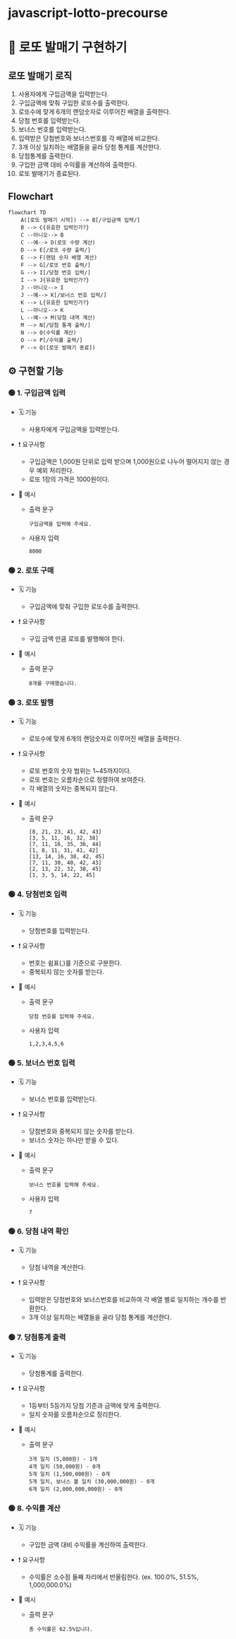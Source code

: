# javascript-lotto-precourse

# 🎱 로또 발매기 구현하기

## 로또 발매기 로직

1. 사용자에게 구입금액을 입력받는다.
2. 구입금액에 맞춰 구입한 로또수를 출력한다.
3. 로또수에 맞게 6개의 랜덤숫자로 이루어진 배열을 출력한다.
4. 당첨 번호를 입력받는다.
5. 보너스 번호를 입력받는다.
6. 입력받은 당첨번호와 보너스번호를 각 배열에 비교한다.
7. 3개 이상 일치하는 배열들을 골라 당첨 통계를 계산한다.
8. 당첨통계를 출력한다.
9. 구입한 금액 대비 수익률을 계산하여 출력한다.
10. 로또 발매기가 종료된다.

## Flowchart
```mermaid
flowchart TD
    A([로또 발매기 시작]) --> B[/구입금액 입력/]
    B --> C{유효한 입력인가?}
    C --아니오--> B
    C --예--> D(로또 수량 계산)
    D --> E[/로또 수량 출력/]
    E --> F(랜덤 숫자 배열 계산)
    F --> G[/로또 번호 출력/]
    G --> I[/당첨 번호 입력/]
    I --> J{유효한 입력인가?}
    J --아니오--> I
    J --예--> K[/보너스 번호 입력/]
    K --> L{유효한 입력인가?}
    L --아니오--> K
    L --예--> M(당첨 내역 계산)
    M --> N[/당첨 통계 출력/]
    N --> O(수익률 계산)
    O --> P[/수익률 출력/]
    P --> Q([로또 발매기 종료])
```
## ⚙️ 구현할 기능

### 🟢 1. 구입금액 입력

- 🗓️ 기능

  - 사용자에게 구입금액을 입력받는다.

- ❗️ 요구사항

  - 구입금액은 1,000원 단위로 입력 받으며 1,000원으로 나누어 떨어지지 않는 경우 예외 처리한다.
  - 로또 1장의 가격은 1000원이다.

- 🔎 예시
  - 출력 문구
    ```
    구입금액을 입력해 주세요.
    ```
  - 사용자 입력
    ```
    8000
    ```

### 🟢 2. 로또 구매

- 🗓️ 기능

  - 구입금액에 맞춰 구입한 로또수를 출력한다.

- ❗️ 요구사항

  - 구입 금액 만큼 로또를 발행해야 한다.

- 🔎 예시
  - 출력 문구
    ```
    8개를 구매했습니다.
    ```

### 🟢 3. 로또 발행

- 🗓️ 기능

  - 로또수에 맞게 6개의 랜덤숫자로 이루어진 배열을 출력한다.

- ❗️ 요구사항

  - 로또 번호의 숫자 범위는 1~45까지이다.
  - 로또 번호는 오름차순으로 정렬하여 보여준다.
  - 각 배열의 숫자는 중복되지 않는다.

- 🔎 예시
  - 출력 문구
    ```
    [8, 21, 23, 41, 42, 43]
    [3, 5, 11, 16, 32, 38]
    [7, 11, 16, 35, 36, 44]
    [1, 8, 11, 31, 41, 42]
    [13, 14, 16, 38, 42, 45]
    [7, 11, 30, 40, 42, 43]
    [2, 13, 22, 32, 38, 45]
    [1, 3, 5, 14, 22, 45]
    ```

### 🟢 4. 당첨번호 입력

- 🗓️ 기능

  - 당첨번호를 입력받는다.

- ❗️ 요구사항

  - 번호는 쉼표(,)를 기준으로 구분한다.
  - 중복되지 않는 숫자를 받는다.

- 🔎 예시
  - 출력 문구
    ```
    당첨 번호를 입력해 주세요.
    ```
  - 사용자 입력
    ```
    1,2,3,4,5,6
    ```

### 🟢 5. 보너스 번호 입력

- 🗓️ 기능

  - 보너스 번호를 입력받는다.

- ❗️ 요구사항

  - 당첨번호와 중복되지 않는 숫자를 받는다.
  - 보너스 숫자는 하나만 받을 수 있다.

- 🔎 예시
  - 출력 문구
    ```
    보너스 번호를 입력해 주세요.
    ```
  - 사용자 입력
    ```
    7
    ```

### 🟢 6. 당첨 내역 확인

- 🗓️ 기능

  - 당첨 내역을 계산한다.

- ❗️ 요구사항
  - 입력받은 당첨번호와 보너스번호를 비교하여 각 배열 별로 일치하는 개수를 반환한다.
  - 3개 이상 일치하는 배열들을 골라 당첨 통계를 계산한다.

### 🟢 7. 당첨통계 출력

- 🗓️ 기능

  - 당첨통계를 출력한다.

- ❗️ 요구사항

  - 1등부터 5등가지 당첨 기준과 금액에 맞게 출력한다.
  - 일치 숫자를 오름차순으로 정리한다.

- 🔎 예시
  - 출력 문구
    ```
    3개 일치 (5,000원) - 1개
    4개 일치 (50,000원) - 0개
    5개 일치 (1,500,000원) - 0개
    5개 일치, 보너스 볼 일치 (30,000,000원) - 0개
    6개 일치 (2,000,000,000원) - 0개
    ```

### 🟢 8. 수익률 계산

- 🗓️ 기능

  - 구입한 금액 대비 수익률을 계산하여 출력한다.

- ❗️ 요구사항

  - 수익률은 소수점 둘째 자리에서 반올림한다. (ex. 100.0%, 51.5%, 1,000,000.0%)

- 🔎 예시
  - 출력 문구
    ```
    총 수익률은 62.5%입니다.
    ```
